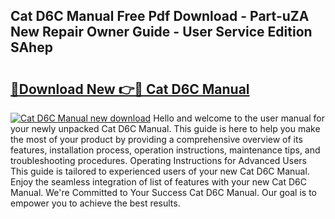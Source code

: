 ## Cat D6C Manual Free Pdf Download - Part-uZA New Repair Owner Guide - User Service Edition SAhep

# <h2><a href="http://bc61888.oget.top/?id=Cat+D6C+Manual">🔗Download New 👉🔴 Cat D6C Manual</a></h2>

[![Cat D6C Manual new download](https://i.imgur.com/5g1atiW.png)](http://bc61888.oget.top/?id=Cat+D6C+Manual)
Hello and welcome to the user manual for your newly unpacked Cat D6C Manual. This guide is here to help you make the most of your product by providing a comprehensive overview of its features, installation process, operation instructions, maintenance tips, and troubleshooting procedures. Operating Instructions for Advanced Users This guide is tailored to experienced users of your new Cat D6C Manual. Enjoy the seamless integration of list of features with your new Cat D6C Manual. We're Committed to Your Success Cat D6C Manual. Our goal is to empower you to achieve the best results.
